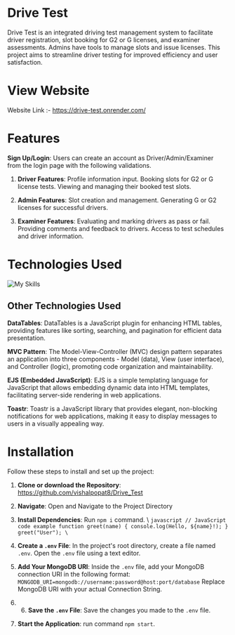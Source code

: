 # Drive Test
Drive Test is an integrated driving test management system to facilitate driver registration, slot booking for G2 or G licenses, and examiner assessments. Admins have tools to manage slots and issue licenses. This project aims to streamline driver testing for improved efficiency and user satisfaction.

# View Website
Website Link :- https://drive-test.onrender.com/

# Features
**Sign Up/Login**: Users can create an account as Driver/Admin/Examiner from the login page with the following validations.

1. **Driver Features**:
  Profile information input.
  Booking slots for G2 or G license tests.
  Viewing and managing their booked test slots.

2. **Admin Features**:
  Slot creation and management.
  Generating G or G2 licenses for successful drivers.

3. **Examiner Features**:
  Evaluating and marking drivers as pass or fail.
  Providing comments and feedback to drivers.
  Access to test schedules and driver information.


# Technologies Used
![My Skills](https://skillicons.dev/icons?i=mongodb,nodejs,express,html,css,js) 

## Other Technologies Used
**DataTables**: DataTables is a JavaScript plugin for enhancing HTML tables, providing features like sorting, searching, and pagination for efficient data presentation.

**MVC Pattern**: The Model-View-Controller (MVC) design pattern separates an application into three components - Model (data), View (user interface), and Controller (logic), promoting code organization and maintainability.

**EJS (Embedded JavaScript)**: EJS is a simple templating language for JavaScript that allows embedding dynamic data into HTML templates, facilitating server-side rendering in web applications.

**Toastr**: Toastr is a JavaScript library that provides elegant, non-blocking notifications for web applications, making it easy to display messages to users in a visually appealing way.

# Installation

Follow these steps to install and set up the project:

1. **Clone or download the Repository**: https://github.com/vishalpopat8/Drive_Test
2. **Navigate**: Open and Navigate to the Project Directory
3.  **Install Dependencies**: Run ```npm i``` command.
    \ ```javascript // JavaScript code example function greet(name) { console.log(Hello, ${name}!); } greet("User"); \ ``` 
4. **Create a `.env` File**:
  In the project's root directory, create a file named `.env`.
  Open the `.env` file using a text editor.
5. **Add Your MongoDB URI**:
  Inside the `.env` file, add your MongoDB connection URI in the following format:
  ```MONGODB_URI=mongodb://username:password@host:port/database```
  Replace MongoDB URI with your actual Connection String.
6. 6. **Save the `.env` File**:
  Save the changes you made to the `.env` file.

7. **Start the Application**:
   run command ```npm start```.
